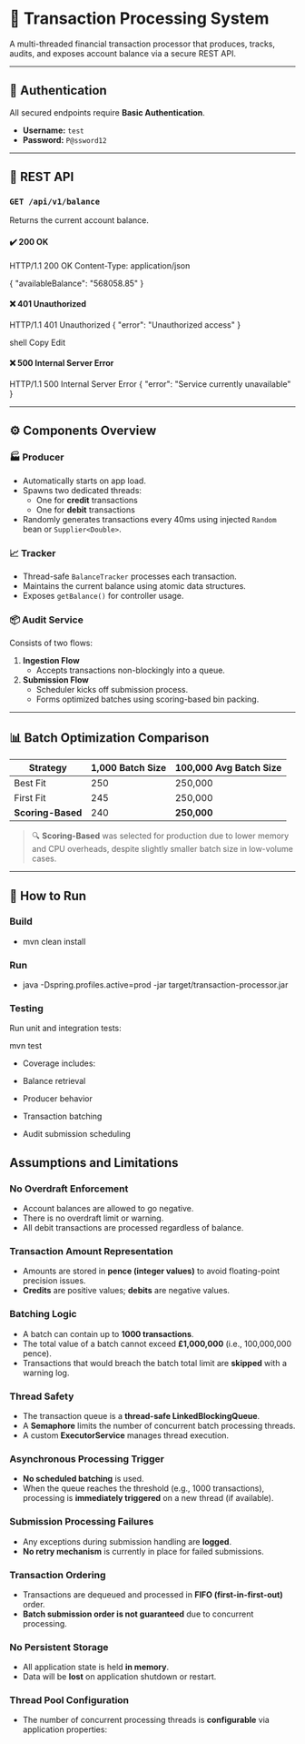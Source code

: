 # 💸 Transaction Processing System

A multi-threaded financial transaction processor that produces, tracks, audits, and exposes account balance via a secure REST API.

---

## 🔐 Authentication

All secured endpoints require **Basic Authentication**.

- **Username:** `test`
- **Password:** `P@ssword12`

---

## 🔗 REST API

### `GET /api/v1/balance`

Returns the current account balance.

#### ✔️ 200 OK

HTTP/1.1 200 OK
Content-Type: application/json

{
    "availableBalance": "568058.85"
}

#### ❌ 401 Unauthorized

HTTP/1.1 401 Unauthorized
{
"error": "Unauthorized access"
}

shell
Copy
Edit

#### ❌ 500 Internal Server Error

HTTP/1.1 500 Internal Server Error
{
"error": "Service currently unavailable"
}

---

## ⚙️ Components Overview

### 🏭 Producer

- Automatically starts on app load.
- Spawns two dedicated threads:
  - One for **credit** transactions
  - One for **debit** transactions
- Randomly generates transactions every 40ms using injected `Random` bean or `Supplier<Double>`.

### 📈 Tracker

- Thread-safe `BalanceTracker` processes each transaction.
- Maintains the current balance using atomic data structures.
- Exposes `getBalance()` for controller usage.

### 📦 Audit Service

Consists of two flows:

1. **Ingestion Flow**
   - Accepts transactions non-blockingly into a queue.
2. **Submission Flow**
   - Scheduler kicks off submission process.
   - Forms optimized batches using scoring-based bin packing.

---

## 📊 Batch Optimization Comparison

| Strategy        | 1,000 Batch Size |  100,000 Avg Batch Size |
|-----------------|------------       |--------------          |
| Best Fit        | 250               | 250,000        |
| First Fit       | 245               | 250,000        |
| **Scoring-Based** | 240             | **250,000**    |

> 🔍 **Scoring-Based** was selected for production due to lower memory and CPU overheads, despite slightly smaller batch size in low-volume cases.

---

## 🚀 How to Run

### Build


- mvn clean install

### Run

- java -Dspring.profiles.active=prod -jar target/transaction-processor.jar
### Testing
Run unit and integration tests:


mvn test
- Coverage includes:

- Balance retrieval

- Producer behavior

- Transaction batching

- Audit submission scheduling

## **Assumptions and Limitations**

### **No Overdraft Enforcement**
- Account balances are allowed to go negative.
- There is no overdraft limit or warning.
- All debit transactions are processed regardless of balance.

### **Transaction Amount Representation**
- Amounts are stored in **pence (integer values)** to avoid floating-point precision issues.
- **Credits** are positive values; **debits** are negative values.

### **Batching Logic**
- A batch can contain up to **1000 transactions**.
- The total value of a batch cannot exceed **£1,000,000** (i.e., 100,000,000 pence).
- Transactions that would breach the batch total limit are **skipped** with a warning log.

### **Thread Safety**
- The transaction queue is a **thread-safe LinkedBlockingQueue**.
- A **Semaphore** limits the number of concurrent batch processing threads.
- A custom **ExecutorService** manages thread execution.

### **Asynchronous Processing Trigger**
- **No scheduled batching** is used.
- When the queue reaches the threshold (e.g., 1000 transactions), processing is **immediately triggered** on a new thread (if available).

### **Submission Processing Failures**
- Any exceptions during submission handling are **logged**.
- **No retry mechanism** is currently in place for failed submissions.

### **Transaction Ordering**
- Transactions are dequeued and processed in **FIFO (first-in-first-out)** order.
- **Batch submission order is not guaranteed** due to concurrent processing.

### **No Persistent Storage**
- All application state is held **in memory**.
- Data will be **lost** on application shutdown or restart.

### **Thread Pool Configuration**
- The number of concurrent processing threads is **configurable** via application properties:
